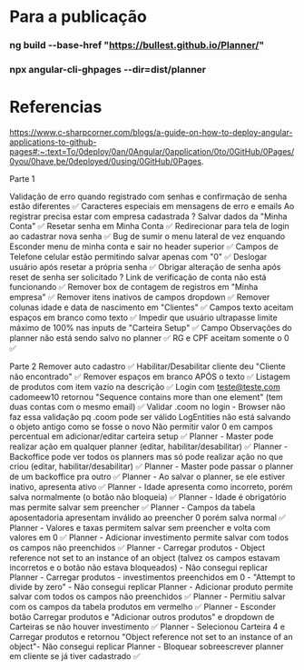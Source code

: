# Para a publicação

### ng build --base-href "https://bullest.github.io/Planner/"
### npx angular-cli-ghpages --dir=dist/planner


# Referencias 
https://www.c-sharpcorner.com/blogs/a-guide-on-how-to-deploy-angular-applications-to-github-pages#:~:text=To/0deploy/0an/0Angular/0application/0to/0GitHub/0Pages/0you/0have,be/0deployed/0using/0GitHub/0Pages.


Parte 1

Validação de erro quando registrado com senhas e confirmação de senha estão diferentes ✅
Caracteres especiais em mensagens de erro e emails
Ao registrar precisa estar com empresa cadastrada ?
Salvar dados da "Minha Conta" ✅
Resetar senha em Minha Conta ✅
Redirecionar para tela de login ao cadastrar nova senha ✅
Bug de sumir o menu lateral de vez enquando 
Esconder menu de minha conta e sair no header superior ✅
Campos de Telefone celular estão permitindo salvar apenas com "0" ✅
Deslogar usuário após resetar a própria senha ✅
Obrigar alteração de senha após reset de senha ser solicitado ? 
Link de verificação de conta não está funcionando  ✅
Remover box de contagem de registros em "Minha empresa" ✅
Remover itens inativos de campos dropdown ✅
Remover colunas idade e data de nascimento em "Clientes" ✅
Campos texto aceitam espaços em branco como texto ✅
Impedir que usuário ultrapasse limite máximo de 100% nas inputs de "Carteira Setup" ✅
Campo Observações do planner não está sendo salvo no planner ✅
RG e CPF aceitam somente o 0 ✅

Parte 2
Remover auto cadastro ✅
Habilitar/Desabilitar cliente deu "Cliente não encontrado" ✅
Remover espaços em branco APÓS o texto ✅
Listagem de produtos com item vazio na descrição ✅
Login com teste@teste.com cadomeew10 retornou "Sequence contains more than one element" (tem duas contas com o mesmo email) ✅
Validar .coom no login - Browser não faz essa validação pq .coom pode ser válido
LogEntities não está salvando o objeto antigo como se fosse o novo
Não permitir valor 0 em campos percentual em adicionar/editar carteira setup ✅
Planner - Master pode realizar ação em qualquer planner (editar, habilitar/desabilitar) ✅
Planner - Backoffice pode ver todos os planners mas só pode realizar ação no que criou (editar, habilitar/desabilitar) ✅
Planner - Master pode passar o planner de um backoffice pra outro ✅
Planner - Ao salvar o planner, se ele estiver inativo, apresenta ativo ✅
Planner - Idade apresenta como incorreto, porém salva normalmente (o botão não bloqueia) ✅
Planner - Idade é obrigatório mas permite salvar sem preencher  ✅
Planner - Campos da tabela aposentadoria apresentam inválido ao preencher 0 porém salva normal ✅
Planner - Valores e taxas permitem salvar sem preencher e volta com valores em 0 ✅
Planner - Adicionar investimento permite salvar com todos os campos não preenchidos ✅
Planner - Carregar produtos - Object reference not set to an instance of an object (talvez os campos estavam incorretos e o botão não estava bloqueados) - Não consegui replicar
Planner - Carregar produtos - investimentos preenchidos em 0 - "Attempt to divide by zero" - Não consegui replicar
Planner - Adicionar produto permite salvar com todos os campos não preenchidos ✅ 
Planner - Permitiu salvar com os campos da tabela produtos em vermelho ✅ 
Planner - Esconder botão Carregar produtos e "Adicionar outros produtos" e dropdown de Carteiras se não houver investimento ✅
Planner - Selecionou Carteira 4 e Carregar produtos e retornou "Object reference not set to an instance of an object"- Não consegui replicar
Planner - Bloquear sobreescrever planner em cliente se já tiver cadastrado ✅ 
